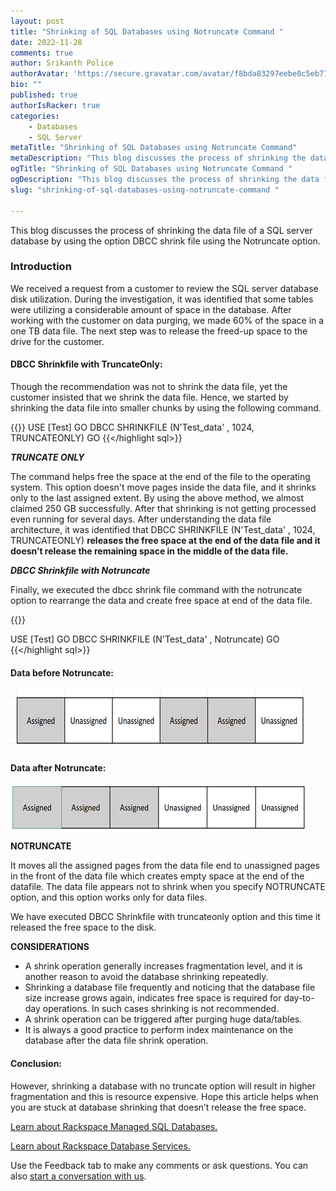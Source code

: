```yaml
---
layout: post
title: "Shrinking of SQL Databases using Notruncate Command "
date: 2022-11-28
comments: true
author: Srikanth Police
authorAvatar: 'https://secure.gravatar.com/avatar/f8bda83297eebe0c5eb77be00c862e5b'
bio: ""
published: true
authorIsRacker: true
categories:
    - Databases
    - SQL Server
metaTitle: "Shrinking of SQL Databases using Notruncate Command"
metaDescription: "This blog discusses the process of shrinking the data file of a SQL server database by using the option DBCC shrink file using the Notruncate option."
ogTitle: "Shrinking of SQL Databases using Notruncate Command "
ogDescription: "This blog discusses the process of shrinking the data file of a SQL server database by using the option DBCC shrink file using the Notruncate option."
slug: "shrinking-of-sql-databases-using-notruncate-command "

---
```


This blog discusses the process of shrinking the data file of a SQL server database by using the option DBCC shrink file using the Notruncate option. 

<!--more-->

### Introduction

We received a request from a customer to review the SQL server database disk utilization. During the investigation, it was identified that some tables were utilizing a considerable amount of space in the database. After working with the customer on data purging, we made 60% of the space in a one TB data file. The next step was to release the freed-up space to the drive for the customer.

#### DBCC Shrinkfile with TruncateOnly: 

Though the recommendation was not to shrink the data file, yet the customer insisted that we shrink the data file. Hence, we started by shrinking the data file into smaller chunks by using the following command.

{{<highlight sql>}}
USE [Test]
GO
DBCC SHRINKFILE (N'Test_data' , 1024, TRUNCATEONLY)
GO
{{</highlight sql>}}

***TRUNCATE ONLY***

The command helps free the space at the end of the file to the operating system. This option doesn't move pages inside the data file, and it shrinks only to the last assigned extent.
By using the above method, we almost claimed 250 GB successfully. After that shrinking is not getting processed even running for several days. After understanding the data file architecture, it was identified that DBCC SHRINKFILE (N'Test_data' , 1024, TRUNCATEONLY) **releases the free space at the end of the data file and it doesn’t release the remaining space in the middle of the data file.** 

***DBCC Shrinkfile with Notruncate***

Finally, we executed the dbcc shrink file command with the notruncate option to rearrange the data and create free space at end of the data file.

{{<highlight sql>}}

USE [Test]
GO
DBCC SHRINKFILE (N'Test_data' , Notruncate)
GO
{{</highlight sql>}}


#### Data before Notruncate:

<img src=Picture1.png title="" alt="">

#### Data after Notruncate: 
<img src=Picture2.png title="" alt="">

**NOTRUNCATE**

It moves all the assigned pages from the data file end to unassigned pages in the front of the data file which creates empty space at the end of the datafile. 
The data file appears not to shrink when you specify NOTRUNCATE option, and this option works only for data files.

We have executed DBCC Shrinkfile with truncateonly option and this time it released the free space to the disk.  

**CONSIDERATIONS**

-	A shrink operation generally increases fragmentation level, and it is another reason to avoid the database shrinking repeatedly. 
-	Shrinking a database file frequently and noticing that the database file size increase grows again, indicates free space is required for day-to-day operations. In such cases shrinking is not recommended. 
-	A shrink operation can be triggered after purging huge data/tables.
-	It is always a good practice to perform index maintenance on the database after the data file shrink operation.

#### Conclusion:

However, shrinking a database with no truncate option will result in higher fragmentation and this is resource expensive. Hope this article helps when you are stuck at database shrinking that doesn’t release the free space. 



<a class="cta purple" id="cta" href="https://www.rackspace.com/data/managed-sql">Learn about Rackspace Managed SQL Databases.</a>

<a class="cta purple" id="cta" href="https://www.rackspace.com/data/databases"> Learn about Rackspace Database Services.</a>

Use the Feedback tab to make any comments or ask questions. You can also
[start a conversation with us](https://www.rackspace.com/contact).